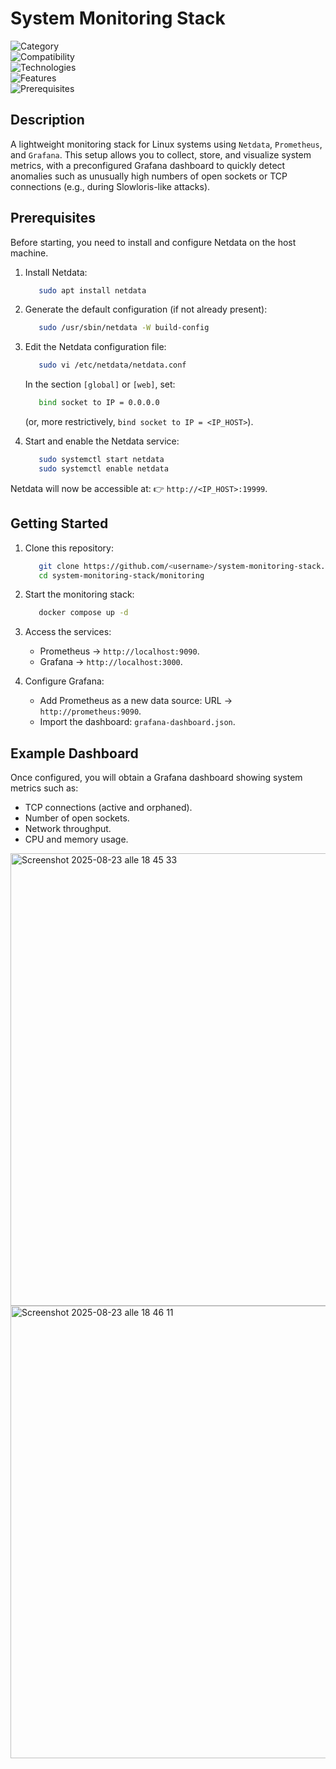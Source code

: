 # System Monitoring Stack
![Category](https://img.shields.io/badge/Category-Monitoring-blue)  
![Compatibility](https://img.shields.io/badge/Compatibility-Linux-orange)  
![Technologies](https://img.shields.io/badge/Technologies-Docker%20%7C%20Prometheus%20%7C%20Grafana%20%7C%20Netdata-brightgreen)  
![Features](https://img.shields.io/badge/Features-Real--time%20Metrics%20%7C%20Time--Series%20Storage%20%7C%20Custom%20Dashboards-green)  
![Prerequisites](https://img.shields.io/badge/Requires-Netdata-yellow)  

## Description

A lightweight monitoring stack for Linux systems using `Netdata`, `Prometheus`, and `Grafana`.
This setup allows you to collect, store, and visualize system metrics, with a preconfigured Grafana dashboard to quickly detect anomalies such as unusually high numbers of open sockets or TCP connections (e.g., during Slowloris-like attacks).

## Prerequisites
Before starting, you need to install and configure Netdata on the host machine.

1. Install Netdata:
   
   ```bash
      sudo apt install netdata
   ```
   
2. Generate the default configuration (if not already present):
   
   ```bash
      sudo /usr/sbin/netdata -W build-config
   ```
   
3. Edit the Netdata configuration file:
   
   ```bash
      sudo vi /etc/netdata/netdata.conf
   ```
   In the section `[global]` or `[web]`, set:
   ```bash
      bind socket to IP = 0.0.0.0
   ```
   (or, more restrictively, `bind socket to IP = <IP_HOST>`).
   
4. Start and enable the Netdata service:
   
   ```bash
      sudo systemctl start netdata
      sudo systemctl enable netdata
   ```
   
Netdata will now be accessible at: 👉 `http://<IP_HOST>:19999`.

## Getting Started

1. Clone this repository:

   ```bash
      git clone https://github.com/<username>/system-monitoring-stack.git
      cd system-monitoring-stack/monitoring
   ```
   
2. Start the monitoring stack:

   ```bash
      docker compose up -d
   ```
   
3. Access the services:
   - Prometheus → `http://localhost:9090`.
   - Grafana → `http://localhost:3000`.
4. Configure Grafana:
   - Add Prometheus as a new data source: URL → `http://prometheus:9090`.
   - Import the dashboard: `grafana-dashboard.json`.

## Example Dashboard

Once configured, you will obtain a Grafana dashboard showing system metrics such as:

- TCP connections (active and orphaned).
- Number of open sockets.
- Network throughput.
- CPU and memory usage.
  
<img width="1190" height="724" alt="Screenshot 2025-08-23 alle 18 45 33" src="https://github.com/user-attachments/assets/facc0117-1b52-437d-93b3-5a5b7e2c0e2f" />

<img width="1186" height="724" alt="Screenshot 2025-08-23 alle 18 46 11" src="https://github.com/user-attachments/assets/24554e9a-2048-4738-a264-4fa9ec86307b" />


